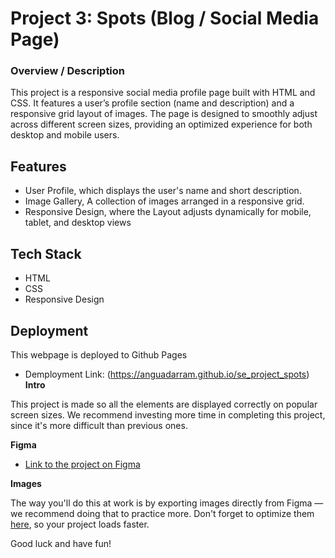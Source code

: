 # Project 3: Spots (Blog / Social Media Page)

### Overview / Description

This project is a responsive social media profile page built with HTML and CSS. It features a user’s profile section (name and description) and a responsive grid layout of images. The page is designed to smoothly adjust across different screen sizes, providing an optimized experience for both desktop and mobile users.

## Features

- User Profile, which displays the user's name and short description.
- Image Gallery, A collection of images arranged in a responsive grid.
- Responsive Design, where the Layout adjusts dynamically for mobile, tablet, and desktop views

## Tech Stack

- HTML
- CSS
- Responsive Design

## Deployment

This webpage is deployed to Github Pages

- Demployment Link:
  (https://anguadarram.github.io/se_project_spots)
  **Intro**

This project is made so all the elements are displayed correctly on popular screen sizes. We recommend investing more time in completing this project, since it's more difficult than previous ones.

**Figma**

- [Link to the project on Figma](https://www.figma.com/file/BBNm2bC3lj8QQMHlnqRsga/Sprint-3-Project-%E2%80%94-Spots?type=design&node-id=2%3A60&mode=design&t=afgNFybdorZO6cQo-1)

**Images**

The way you'll do this at work is by exporting images directly from Figma — we recommend doing that to practice more. Don't forget to optimize them [here](https://tinypng.com/), so your project loads faster.

Good luck and have fun!
